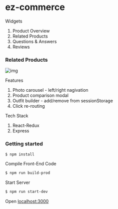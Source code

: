 # ez-commerce

Widgets
1. Product Overview
2. Related Products
3. Questions & Answers
4. Reviews

### Related Products

![img](./related_products.gif)
                                                                                                                                                                                                                                                            
                                                                                                                                                                                                                                                            
Features
1. Photo carousel - left/right nagivation
2. Product comparison modal
3. Outfit builder - add/remove from sessionStorage
4. Click re-routing 

Tech Stack
1. React-Redux
2. Express

### Getting started
 
```sh
$ npm install
```

Compile Front-End Code

```sh
$ npm run build-prod
```

Start Server

```sh
$ npm run start-dev
```

Open [localhost:3000](http://localhost:3000)

